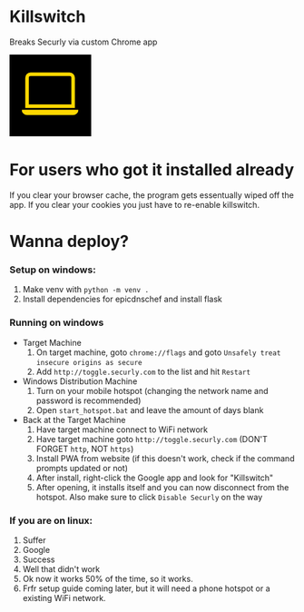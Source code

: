 # Killswitch

Breaks Securly via custom Chrome app

![Killswitch Logo](icons/144x144.png)

# For users who got it installed already

If you clear your browser cache, the program gets essentually wiped off the app. If you clear your cookies you just have to re-enable killswitch.

# Wanna deploy?

### Setup on windows:
1. Make venv with `python -m venv .`
2. Install dependencies for epicdnschef and install flask

### Running on windows
- Target Machine
    1. On target machine, goto `chrome://flags` and goto `Unsafely treat insecure origins as secure`
    2. Add `http://toggle.securly.com` to the list and hit `Restart`
- Windows Distribution Machine
    1. Turn on your mobile hotspot (changing the network name and password is recommended)
    2. Open `start_hotspot.bat` and leave the amount of days blank
- Back at the Target Machine
    1. Have target machine connect to WiFi network
    2. Have target machine goto `http://toggle.securly.com` (DON'T FORGET `http`, NOT `https`)
    3. Install PWA from website (if this doesn't work, check if the command prompts updated or not)
    4. After install, right-click the Google app and look for "Killswitch"
    5. After opening, it installs itself and you can now disconnect from the hotspot. Also make sure to click `Disable Securly` on the way

### If you are on linux:
1. Suffer
2. Google
3. Success
4. Well that didn't work
5. Ok now it works 50% of the time, so it works.
6. Frfr setup guide coming later, but it will need a phone hotspot or a existing WiFi network.

